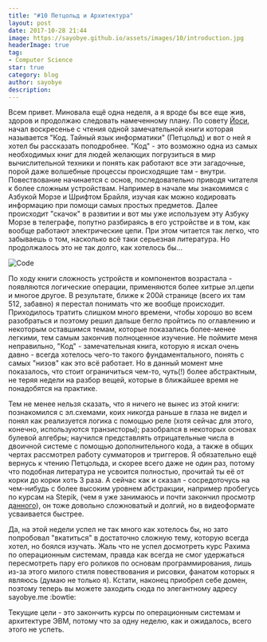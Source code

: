 ```yaml
---
title: "#10 Петцольд и Архитектура"
layout: post
date: 2017-10-28 21:44
image: https://sayobye.github.io/assets/images/10/introduction.jpg
headerImage: true
tag:
- Computer Science
star: true
category: blog
author: sayobye
description: 
---
```


Всем привет. Миновала ещё одна неделя, а я вроде бы все еще жив, здоров и продолжаю следовать намеченному плану. По совету [Йоси](https://joisadler.me), начал воскресенье с чтения одной замечательной книги которая называется "Код. Тайный язык информатики" (Петцольд) и вот о ней я хотел бы рассказать поподробнее. "Код" - это возможно одна из самых необходимых книг для людей желающих погрузиться в мир вычислительной техники и понять как работают все эти загадочные, порой даже волшебные процессы происходящие там - внутри. Повествование начинается с основ, последовательно приводя читателя к более сложным устройствам. Например в начале мы знакомимся с Азбукой Морзе и Шрифтом Брайля, изучая как можно кодировать информацию при помощи самых простых предметов. Далее происходит "скачок" в развитии и вот мы уже используем эту Азбуку Морзе в телеграфе, попутно разбираясь в его устройстве и в том, как вообще работают электрические цепи. При этом читается так легко, что забываешь о том, насколько всё таки серьезная литература. Но продолжалось это не так долго, как хотелось бы...

![Code](https://sayobye.github.io/assets/images/10/code.jpeg)

По ходу книги сложность устройств и компонентов возрастала - появляются логические операции, применяются более хитрые эл.цепи и многое другое. В результате, ближе к 200й странице (всего их там 512, забавно) я перестал понимать что же вообще происходит. Приходилось тратить слишком много времени, чтобы хорошо во всем разобраться и поэтому решил дальше бегло пройтись по оглавлению и некоторым оставшимся темам, которые показались более-менее легкими, тем самым закончив полноценное изучение. Не поймите меня неправильно, "Код" - замечательная книга, которую я искал очень давно - всегда хотелось чего-то такого фундаментального, понять с самых "низов" как это всё работает. Но в данный момент мне показалось, что стоит ограничиться чем-то, чуть(!) более абстрактным, не теряя недели на разбор вещей, которые в ближайшее время не понадобятся на практике. 

Тем не менее нельзя сказать, что я ничего не вынес из этой книги: познакомился с эл.схемами, коих никогда раньше в глаза не видел и понял как реализуется логика с помощью реле (хотя сейчас для этого, конечно, используются транзисторы); разобрался в некоторых основах булевой алгебры; научился представлять отрицательные числа в двоичной системе с помощью дополнительного кода, а также в общих чертах рассмотрел работу сумматоров и триггеров. Я обязательно ещё вернусь к чтению Петцольда, и скорее всего даже не один раз, потому что подобная литература не усвоится полностью, прочитай ты её от корки до корки хоть 3 раза. А сейчас как и сказал - сосредоточусь на чем-нибудь с более высоким уровнем абстракции, например пробегусь по курсам на Stepik, (чем я уже занимаюсь и почти закончил просмотр [данного](https://stepik.org/course/253/)), он тоже довольно сложноватый и долгий, но в видеоформате усваивается быстрее.

Да, на этой недели успел не так много как хотелось бы, но зато попробовал "вкатиться" в достаточно сложную тему, которую всегда хотел, но боялся изучать. Жаль что не успел досмотреть курс Рахима по операционным системам, правда как всегда не смог удержаться пересмотреть пару его роликов по основам программирования, лишь из-за этого милого стиля повествования и рисовки, фанатом которых я являюсь (думаю не только я). Кстати, наконец приобрел себе домен, поэтому теперь вы можете заходить сюда по элегантному адресу sayobye.me :bowtie:

Текущие цели - это закончить курсы по операционным системам и архитектуре ЭВМ, потому что за одну неделю, как и ожидалось, всего этого не успеть. 
